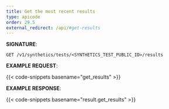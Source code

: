 ```yaml
---
title: Get the most recent results
type: apicode
order: 29.5
external_redirect: /api/#get-results
---
```



**SIGNATURE**:

`GET /v1/synthetics/tests/<SYNTHETICS_TEST_PUBLIC_ID>/results`


**EXAMPLE REQUEST**:


{{< code-snippets basename="get_results" >}}


**EXAMPLE RESPONSE**:


{{< code-snippets basename="result.get_results" >}}
